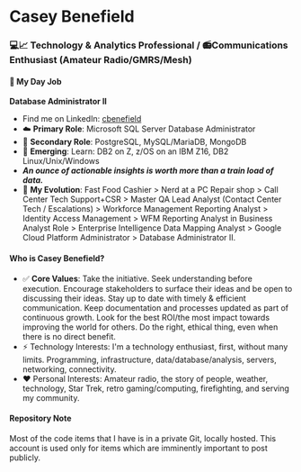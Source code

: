 # Casey Benefield
### 💻📈 Technology & Analytics Professional / 📻Communications Enthusiast (Amateur Radio/GMRS/Mesh)

#### 🏢 My Day Job
__Database Administrator II__
* Find me on LinkedIn: [cbenefield](https://www.linkedin.com/in/cbenefield/)
* ☁️ __Primary Role__: Microsoft SQL Server Database Administrator
* 🔑 __Secondary Role__: PostgreSQL, MySQL/MariaDB, MongoDB
* 🚥 __Emerging__: Learn: DB2 on Z, z/OS on an IBM Z16, DB2 Linux/Unix/Windows
* *__An ounce of actionable insights is worth more than a train load of data.__*
* 🌟 __My Evolution__: Fast Food Cashier > Nerd at a PC Repair shop > Call Center Tech Support+CSR > Master QA Lead Analyst (Contact Center Tech / Escalations) > Workforce Management Reporting Analyst > Identity Access Management > WFM Reporting Analyst in Business Analyst Role > Enterprise Intelligence Data Mapping Analyst > Google Cloud Platform Administrator > Database Administrator II.
  
#### Who is Casey Benefield?
* ✅ __Core Values__: Take the initiative. Seek understanding before execution. Encourage stakeholders to surface their ideas and be open to discussing their ideas. Stay up to date with timely & efficient communication. Keep documentation and processes updated as part of continuous growth. Look for the best ROI/the most impact towards improving the world for others. Do the right, ethical thing, even when there is no direct benefit.
* ⚡ Technology Interests: I'm a technology enthusiast, first, without many limits. Programming, infrastructure, data/database/analysis, servers, networking, connectivity.
* ❤️ Personal Interests: Amateur radio, the story of people, weather, technology, Star Trek, retro gaming/computing, firefighting, and serving my community.

#### Repository Note
Most of the code items that I have is in a private Git, locally hosted. This account is used only for items which are imminently important to post publicly.
